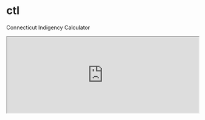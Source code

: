 # ctl
Connecticut Indigency Calculator
<iframe width="100%" height="200px" src="https://www.qnamarkup.net/i/?markup=Title%3A+Connecticut+Indigency+Calculator%0D%0A%0D%0AAuthor%3A+%5BGabriele+Ferrigno%5D%0D%0ABefore%3A%3Clink+rel%3D%22stylesheet%22+type%3D%22text%2Fcss%22+href%3D%22https%3A%2F%2Fsuffolklitlab.org%2Fhowto%2Fqna%2Fstyle%2Fstyle.css%22%3E%0D%0A%3Cdiv+id%3D%22icon%22+style%3D%22background-size%3A+110px+99px%3Bbackground-image%3A+url%28%27https%3A%2F%2Fsuffolklitlab.org%2Fhowto%2Fqna%2Fimages%2Fmaxheadroom.gif%27%29%3B%22%3E%3C%2Fdiv%3E%0D%0A%3Ch2+style%3D%22text-align%3Acenter%3B%22%3E%5BState+Name%5D+Indigency+Calculator%3C%2Fh2%3E%0D%0A%3Cp%3E%3Cb%3EThis+is+a+%3Ca+href%3D%22http%3A%2F%2Fwww.codingthelaw.org%2F%22%3Eclass+project%3C%2Fa%3E.+You+should+not+rely+on+it+as+a+source+of+legal+information.+It+is+likely+incomplete.%3C%2Fb%3E%3C%2Fp%3E%0D%0A%3Cp%3EAnswer+the+following+questions+to+see+if+someone+qualifies+for+appointment+of+counsel.%3C%2Fp%3E%0D%0A%0D%0A%0D%0AQ%281%29%3A+Do+they+have+the+financial+ability+at+the+time+of+this+request+for+representation+to+secure+competent+legal+representation+and+to+provide+other+necessary+expenses+of+legal+representation%3F%0D%0AA%3A+Yes%0D%0A%09Q%281.1%29%3A+Then+this+QnA+is+not+for+them%2C+they+are+likely+not+indigent+defendants+in+Connecticut.+Thank+you%2C+come+again.+%0D%0A%0D%0A%0D%0AA%3A+No.%0D%0A%09Q%281.2%29%3A+What+are+they+charged+with%3F%0D%0A%09A%3A+A+felony%0D%0A%09%09Q%281.2.1%29%3A+Is+their+annual+income+below+200%25+of+the+Connecticut+poverty+guideline+%28less+than+%2424%2C250%29%3F%0D%0A%09%09A%3A+Yes%0D%0A%09%09%09Q%281.2.1.1%29%3A+They+qualify+as+an+indigent+defendant+in+Connecticut.+Thank+you%2C+come+again.+%0D%0A%0D%0A%0D%0A%09%09A%3A+No%0D%0A%09%09%09Q%281.2.1.2%29%3A+They+do+not+qualify+as+an+indigent+defendant+in+Connecticut.+Thank+you%2C+come+again.+%0D%0A%0D%0A%0D%0A%0D%0A%09A%3AA+misdemeanor+%0D%0A%09%09Q%281.2.2%29%3A+Is+their+annual+income+below+150%25+of+the+Connecticut+poverty+guideline+%28less+than+%2418%2C210%29%3F%0D%0A%09%09A%3A+Yes%0D%0A%09%09%09Q%281.2.2.1%29%3A+They+qualify+as+an+indigent+defendant+in+Connecticut.+Thank+you%2C+come+again.+%0D%0A%0D%0A%0D%0A%09%09A%3A+No%0D%0A%09%09%09Q%281.2.2.2%29%3A+They+do+not+qualify+as+an+indigent+defendant+in+Connecticut.+Thank+you%2C+come+again.+%0D%0A%0D%0A%0D%0A%0D%0A%0D%0A%0D%0A%0D%0A%0D%0A%0D%0A%0D%0A%0D%0A%0D%0A%0D%0A%0D%0A%0D%0A%0D%0A%0D%0A%0D%0A&font_family=Verdana%2C+Geneva%2C+sans-serif&font_size=14&line_height=20&col_width=500&frame_pad=15&radius=15&comp_bg=5489eb&comp_txt=ffffff&comp_link=e3fbfc&usr_bg=eeeeee&usr_txt=000000&usr_link=0000ff&sharing=1"></iframe>
